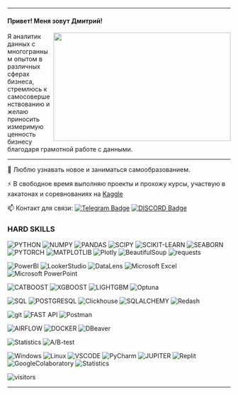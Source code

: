 ----------------
<p>

   #### Привет! Меня зовут Дмитрий!
   <img src="https://github.com/DAYT-43/Formalization/blob/main/gihubreadme.gif" align="right" width="400" height="245" />
   Я аналитик данных с многогранным опытом в различных сферах бизнеса, стремлюсь к самосовершенствованию и желаю приносить измеримую ценность бизнесу благодаря грамотной работе с данными.
   

---
:telescope: Люблю узнавать новое и заниматься самообразованием.

:zap: В свободное время выполняю проекты и прохожу курсы, участвую в хакатонах и соревнованиях на [Kaggle](https://www.kaggle.com/dmitrysakhnov)

:mailbox: Контакт для связи: [![Telegram Badge](https://img.shields.io/badge/-Telegram-blue?style=flat&logo=Telegram&logoColor=white)](https://t.me/SPECTRRODIUM)</a>
[![DISCORD Badge](https://img.shields.io/badge/-DISCORD-purple?style=flat&logo=Discord&logoColor=white)](https://discordapp.com/users/1051433073436270592/)</a>

### HARD SKILLS

![PYTHON](https://img.shields.io/badge/PYTHON-090909??style=flat-square&logo=PYTHON)
![NUMPY](https://img.shields.io/badge/NUMPY-090909??style=flat-square&logo=NUMPY)
![PANDAS](https://img.shields.io/badge/PANDAS-090909??style=flat-square&logo=PANDAS)
![SCIPY](https://img.shields.io/badge/SCIPY-090909??style=flat-square&logo=SCIPY)
![SCIKIT-LEARN](https://img.shields.io/badge/SKLEARN-090909??style=flat-square&logo=SCIKIT-LEARN)
![SEABORN](https://img.shields.io/badge/SEABORN-090909??style=flat-square&logo=seaborn)
![PYTORCH](https://img.shields.io/badge/PYTORCH-090909??style=flat-square&logo=PYTORCH)
![MATPLOTLIB](https://img.shields.io/badge/MATPLOTLIB-090909??style=flat-square&logo=MATPLOTLIB)
![Plotly](https://img.shields.io/badge/Plotly-090909??style=flat-square&logo=Plotly)
![BeautifulSoup](https://img.shields.io/badge/BeautifulSoup-090909??style=flat-square&logo=BeautifulSoup)
![requests](https://img.shields.io/badge/requests-090909??style=flat-square&logo=requests)


![PowerBI](https://img.shields.io/badge/PowerBI-090909??style=flat-square&logo=PowerBI)
![LookerStudio](https://img.shields.io/badge/LookerStudio-090909??style=flat-square&logo=LookerStudio)
![DataLens](https://img.shields.io/badge/DataLens-090909??style=flat-square&logo=DataLens)
![Microsoft Excel](https://img.shields.io/badge/MicrosoftExcel-090909??style=flat-square&logo=MicrosoftExcel)
![Microsoft PowerPoint](https://img.shields.io/badge/MicrosoftPowerPoint-090909??style=flat-square&logo=MicrosoftPowerPoint)



![CATBOOST](https://img.shields.io/badge/CATBOOST-090909??style=flat-square&logo=CATBOOST)
![XGBOOST](https://img.shields.io/badge/XGBOOST-090909??style=flat-square&logo=XGBOOST)
![LIGHTGBM](https://img.shields.io/badge/LIGHTGBM-090909??style=flat-square&logo=LIGHTGBM)
![Optuna](https://img.shields.io/badge/Optuna-090909??style=flat-square&logo=Optuna)



![SQL](https://img.shields.io/badge/SQL-090909??style=flat-square&logo=SQL)
![POSTGRESQL](https://img.shields.io/badge/POSTGRESQL-090909??style=flat-square&logo=POSTGRESQL)
![Clickhouse](https://img.shields.io/badge/Clickhouse-090909??style=flat-square&logo=Clickhouse)
![SQLALCHEMY](https://img.shields.io/badge/SQLALCHEMY-090909??style=flat-square&logo=SQLALCHEMY)
![Redash](https://img.shields.io/badge/Redash-090909??style=flat-square&logo=Redash)

![git](https://img.shields.io/badge/GIT-090909??style=flat-square&logo=GIT)
![FAST API](https://img.shields.io/badge/FASTAPI-090909??style=flat-square&logo=FASTAPI)
![Postman](https://img.shields.io/badge/Postman-090909??style=flat-square&logo=Postman)


![AIRFLOW](https://img.shields.io/badge/AIRFLOW-090909??style=flat-square&logo=AIRFLOW)
![DOCKER](https://img.shields.io/badge/DOCKER-090909??style=flat-square&logo=DOCKER)
![DBeaver](https://img.shields.io/badge/DBeaver-090909??style=flat-square&logo=Dbeaver)


![Statistics](https://img.shields.io/badge/Statistics-090909??style=flat-square&logo=Statistics)
![A/B-test](https://img.shields.io/badge/A/B_test-090909??style=flat-square&logo=A/B-test)

![Windows](https://img.shields.io/badge/Windows-090909??style=flat-square&logo=Windows)
![Linux](https://img.shields.io/badge/Linux-090909??style=flat-square&logo=Linux)
![VSCODE](https://img.shields.io/badge/VSCODE-090909??style=flat-square&logo=VSCODE)
![PyCharm](https://img.shields.io/badge/PyCharm-090909??style=flat-square&logo=PyCharm)
![JUPITER](https://img.shields.io/badge/JUPITER-090909??style=flat-square&logo=JUPITER)
![Replit](https://img.shields.io/badge/Replit-090909??style=flat-square&logo=Replit)
![GoogleColaboratory](https://img.shields.io/badge/GoogleColaboratory-090909??style=flat-square&logo=GoogleColaboratory)
![Statistics](https://img.shields.io/badge/Statistics-090909??style=flat-square&logo=Statistics)


 ![visitors](https://visitor-badge.laobi.icu/badge?page_id=DAYT-43)

---
